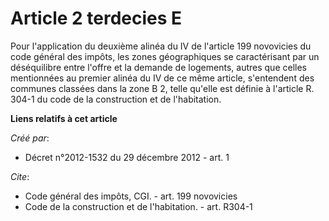 # Article 2 terdecies E

Pour l'application du deuxième alinéa du IV de l'article 199 novovicies du code général des impôts, les zones géographiques
se caractérisant par un déséquilibre entre l'offre et la demande de logements, autres que celles mentionnées au premier
alinéa du IV de ce même article, s'entendent des communes classées dans la zone B 2, telle qu'elle est définie à l'article R.
304-1 du code de la construction et de l'habitation.

**Liens relatifs à cet article**

_Créé par_:

  - Décret n°2012-1532 du 29 décembre 2012 - art. 1

_Cite_:

  - Code général des impôts, CGI. - art. 199 novovicies
  - Code de la construction et de l'habitation. - art. R304-1
